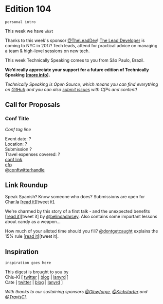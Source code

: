 # Edition 104

`personal intro`

This week we have `what`

Thanks to this week's sponsor [@TheLeadDev](http://twitter.com/theleaddev)! [The Lead Developer](http://2017.theleaddeveloper-ny.com/?utm_source=techspeak&utm_medium=email&utm_campaign=techspeak ) is coming to NYC in 2017! Tech leads, attend for practical advice on managing a team & high-level sessions on new tech.

This week Technically Speaking comes to you from São Paulo, Brazil.

**We’d really appreciate your support for a future edition of Technically Speaking [[more info](http://www.techspeak.email/sponsorship/)].**  

*Technically Speaking is Open Source, which means you can find everything on [GitHub](https://github.com/catehstn/technically-speaking/) and you can also [submit issues](https://github.com/catehstn/technically-speaking/issues/new) with CfPs and content!*  

## Call for Proposals

### Conf Title  
*Conf tag line*

Event date: ?  
Location: ?  
Submission ?  
Travel expenses covered: ?  
[conf link](?)  
[cfp](?)  
[@conftwitterhandle](?)



## Link Roundup

Speak Spanish? Know someone who does? Submissions are open for Char.la [[read it](http://char.la/propuesta)][tweet it].

We're charmed by this story of a first talk - and the unexpected benefits [[read it](http://dolcedesign.com/2015/07/09/the-chocolate-ripple-effect-of-public-speaking-at-wordcamp/)][tweet it] by [@belindadarcey](http://twitter.com/belindadarcey). Also contains some important lessons about candy as a weapon... 

How much of your alloted time should you fill? [@dontgetcaught](http://twitter.com/dontgetcaught) explains the 15% rule [[read it](http://www.dontgetcaught.biz/2016/11/the-15-percent-less-rule-lifesaver-for.html)][tweet it]. 

## Inspiration

`inspiration goes here`  


This digest is brought to you by  
Chiu-Ki [ [twitter](https://twitter.com/chiuki) | [blog](http://blog.sqisland.com/) | [lanyrd](http://lanyrd.com/profile/chiuki/) ]  
Cate [ [twitter](https://twitter.com/catehstn) | [blog](http://www.catehuston.com/blog/) | [lanyrd](http://lanyrd.com/profile/catehstn/) ]

*With thanks to our sustaining sponsors [@Glowforge](http://twitter.com/glowforge), [@Kickstarter](http://twitter.com/kickstarter) and [@TravisCI](http://twitter.com/travisci).*
